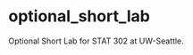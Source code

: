 
# optional_short_lab

<!-- badges: start -->
<!-- badges: end -->

Optional Short Lab for STAT 302 at UW-Seattle.
